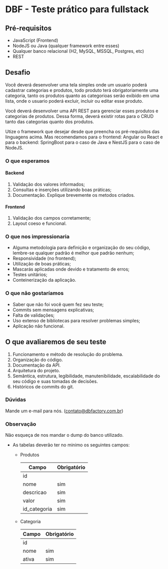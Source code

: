 # DBF - Teste prático para fullstack

## Pré-requisitos

- JavaScript (Frontend)
- NodeJS ou Java (qualquer framework entre esses)
- Qualquer banco relacional (H2, MySQL, MSSQL, Postgres, etc)
- REST

## Desafio
Você deverá desenvolver uma tela simples onde um usuario poderá cadastrar categorias e produtos, todo produto terá obrigatoriamente uma categoria, tanto os produtos quanto as categorioas serão exibido em uma lista, onde o usuario poderá excluir, incluir ou editar esse produto.

Você deverá desenvolver uma API REST para gerenciar esses produtos e categorias de produtos. Dessa forma, deverá existir rotas para o CRUD tanto das categorias quanto dos produtos.

Utize o framework que desejar desde que preencha os pré-requisitos das linguagens acima. 
Mas recomendamos para o frontend: Angular ou React e para o backend: SpringBoot para o caso de Java e NestJS para o caso de NodeJS.

### O que esperamos 

#### Backend
1. Validação dos valores informados;
2. Consultas e inserções utilizando boas práticas;
3. Documentação. Explique brevemente os metodos criados.

#### Frontend
1. Validação dos campos corretamente;
2. Layout coeso e funcional.


### O que nos impressionaria
- Alguma metodologia para definição e organização do seu código, lembre-se qualquer padrão é melhor que padrão nenhum;
- Responsividade (no frontend);
- Utilização de boas práticas;
- Mascarás aplicadas onde devido e tratamento de erros;
- Testes unitários;
- Conteinerização da aplicação.

### O que não gostaríamos
- Saber que não foi você quem fez seu teste;
- Commits sem mensagens explicativas;
- Falta de validações;
- Uso extenso de bibliotecas para resolver problemas simples;
- Aplicação não funcional.

## O que avaliaremos de seu teste
1. Funcionamento e método de resolução do problema.
2. Organização do código.
3. Documentação da API.
4. Arquitetura do projeto.
5. Semântica, estrutura, legibilidade, manutenibilidade, escalabilidade do seu código e suas tomadas de decisões.
6. Históricos de commits do git.

### Dúvidas
Mande um e-mail para nós. (contato@dbfactory.com.br)

### Observação
Não esqueça de nos mandar o dump do banco utilizado.

* As tabelas deverão ter no minimo os seguintes campos:
    * Produtos

        | Campo       | Obrigatório |
        |-------------|-------------|
        | id          |             |
        | nome        | sim         |
        | descricao   | sim         |
        | valor       | sim         |
        | id_categoria| sim         |

    * Categoria

        | Campo      | Obrigatório |
        |------------|-------------|
        | id         |             |
        | nome       | sim         |
        | ativa      | sim         |
